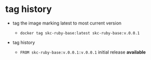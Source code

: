 
# tag history #

  * tag the image marking latest to most current version
    * `docker tag skc-ruby-base:latest skc-ruby-base:v.0.0.1`
	
  * tag history
	* `FROM skc-ruby-base:v.0.0.1:v.0.0.1` initial release **available**

